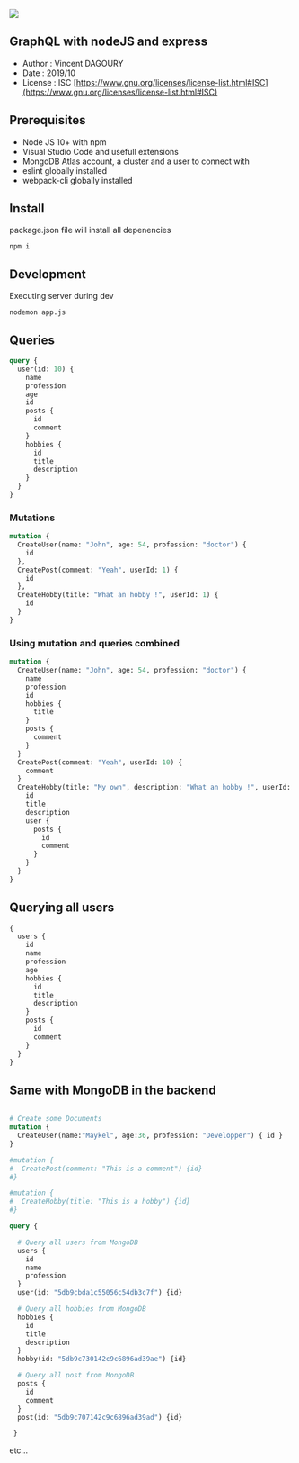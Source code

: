 ![](https://github.com/vincedgy/graphql-tutorial/workflows/Node%20CI/badge.svg)

GraphQL with nodeJS and express
---------------------------------

- Author  : Vincent DAGOURY
- Date    : 2019/10
- License : ISC [https://www.gnu.org/licenses/license-list.html#ISC](https://www.gnu.org/licenses/license-list.html#ISC)

## Prerequisites

- Node JS 10+ with npm
- Visual Studio Code and usefull extensions
- MongoDB Atlas account, a cluster and a user to connect with
- eslint globally installed
- webpack-cli globally installed

## Install

package.json file will install all depenencies

```
npm i
```

## Development

Executing server during dev

```
nodemon app.js
```

## Queries

```graphql
query {
  user(id: 10) {
    name
    profession
    age
    id
    posts {
      id
      comment
    }
    hobbies {
      id
      title
      description
    }
  }
}
```

### Mutations

```graphql
mutation {
  CreateUser(name: "John", age: 54, profession: "doctor") {
    id
  },
  CreatePost(comment: "Yeah", userId: 1) {
    id
  },
  CreateHobby(title: "What an hobby !", userId: 1) {
    id
  }
}
```

### Using mutation and queries combined

```graphql
mutation {
  CreateUser(name: "John", age: 54, profession: "doctor") {
    name
    profession
    id
    hobbies {
      title
    }
    posts {
      comment
    }
  }
  CreatePost(comment: "Yeah", userId: 10) {
    comment
  }
  CreateHobby(title: "My own", description: "What an hobby !", userId: 10) {
    id
    title
    description
    user {
      posts {
        id
        comment
      }
    }
  }
}
```

## Querying all users

```graphql
{
  users {
    id
    name
    profession
    age
    hobbies {
      id
      title
      description
    }
    posts {
      id
      comment
    }
  }
}

```

## Same with MongoDB in the backend

```graphql

# Create some Documents
mutation {
  CreateUser(name:"Maykel", age:36, profession: "Developper") { id }
}

#mutation {
#  CreatePost(comment: "This is a comment") {id}
#}

#mutation {
#  CreateHobby(title: "This is a hobby") {id}
#}
```


```graphql
query {

  # Query all users from MongoDB
  users {
    id
    name
    profession
  }
  user(id: "5db9cbda1c55056c54db3c7f") {id}

  # Query all hobbies from MongoDB
  hobbies {
    id
    title
    description
  }
  hobby(id: "5db9c730142c9c6896ad39ae") {id}

  # Query all post from MongoDB
  posts {
    id
    comment
  }
  post(id: "5db9c707142c9c6896ad39ad") {id}

 }
```

etc...
